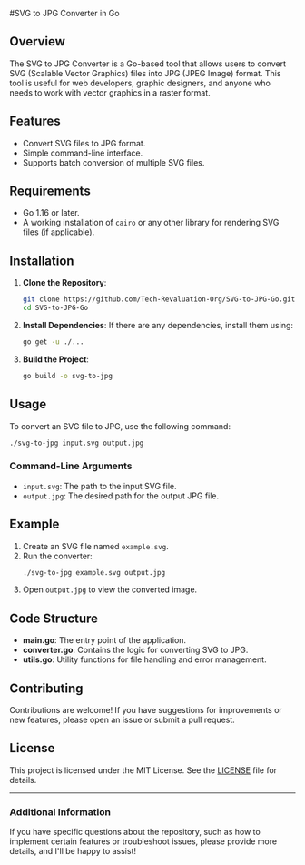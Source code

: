 #SVG to JPG Converter in Go

## Overview
The SVG to JPG Converter is a Go-based tool that allows users to convert SVG (Scalable Vector Graphics) files into JPG (JPEG Image) format. This tool is useful for web developers, graphic designers, and anyone who needs to work with vector graphics in a raster format.

## Features
- Convert SVG files to JPG format.
- Simple command-line interface.
- Supports batch conversion of multiple SVG files.

## Requirements
- Go 1.16 or later.
- A working installation of `cairo` or any other library for rendering SVG files (if applicable).

## Installation
1. **Clone the Repository**:
   ```bash
   git clone https://github.com/Tech-Revaluation-Org/SVG-to-JPG-Go.git
   cd SVG-to-JPG-Go
   ```

2. **Install Dependencies**:
   If there are any dependencies, install them using:
   ```bash
   go get -u ./...
   ```

3. **Build the Project**:
   ```bash
   go build -o svg-to-jpg
   ```

## Usage
To convert an SVG file to JPG, use the following command:

```bash
./svg-to-jpg input.svg output.jpg
```

### Command-Line Arguments
- `input.svg`: The path to the input SVG file.
- `output.jpg`: The desired path for the output JPG file.

## Example
1. Create an SVG file named `example.svg`.
2. Run the converter:
   ```bash
   ./svg-to-jpg example.svg output.jpg
   ```
3. Open `output.jpg` to view the converted image.

## Code Structure
- **main.go**: The entry point of the application.
- **converter.go**: Contains the logic for converting SVG to JPG.
- **utils.go**: Utility functions for file handling and error management.

## Contributing
Contributions are welcome! If you have suggestions for improvements or new features, please open an issue or submit a pull request.

## License
This project is licensed under the MIT License. See the [LICENSE](LICENSE) file for details.

---

### Additional Information
If you have specific questions about the repository, such as how to implement certain features or troubleshoot issues, please provide more details, and I'll be happy to assist!
